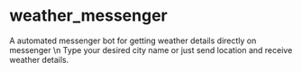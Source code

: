 # weather_messenger
A automated messenger bot for getting weather details directly on messenger \n
Type your desired city name or just send location and receive weather details.
